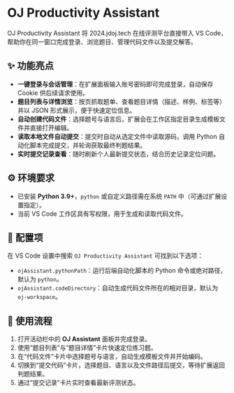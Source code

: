 # OJ Productivity Assistant

OJ Productivity Assistant 将 2024.jdoj.tech 在线评测平台直接带入 VS Code，帮助你在同一窗口完成登录、浏览题目、管理代码文件以及提交解答。

## ✨ 功能亮点

- **一键登录与会话管理**：在扩展面板输入账号密码即可完成登录，自动保存 Cookie 供后续请求使用。
- **题目列表与详情浏览**：按页抓取题单、查看题目详情（描述、样例、标签等）并以 JSON 形式展示，便于快速定位信息。
- **自动创建代码文件**：选择题号与语言后，扩展会在工作区指定目录生成模板文件并直接打开编辑。
- **读取本地文件自动提交**：提交时自动从选定文件中读取源码，调用 Python 自动化脚本完成提交，并轮询获取最终判题结果。
- **实时提交记录查看**：随时刷新个人最新提交状态，结合历史记录定位问题。

## ⚙️ 环境要求

- 已安装 **Python 3.9+**，`python` 或自定义路径需在系统 `PATH` 中（可通过扩展设置指定）。
- 当前 VS Code 工作区具有写权限，用于生成和读取代码文件。

## 🔧 配置项

在 VS Code 设置中搜索 `OJ Productivity Assistant` 可找到以下选项：

- `ojAssistant.pythonPath`：运行后端自动化脚本的 Python 命令或绝对路径，默认为 `python`。
- `ojAssistant.codeDirectory`：自动生成代码文件所在的相对目录，默认为 `oj-workspace`。

## 🚀 使用流程

1. 打开活动栏中的 **OJ Assistant** 面板并完成登录。
2. 使用“题目列表”与“题目详情”卡片快速定位练习题。
3. 在“代码文件”卡片中选择题号与语言，自动生成模板文件并开始编码。
4. 切换到“提交代码”卡片，选择题目、语言以及文件路径后提交，等待扩展返回判题结果。
5. 通过“提交记录”卡片实时查看最新评测状态。

